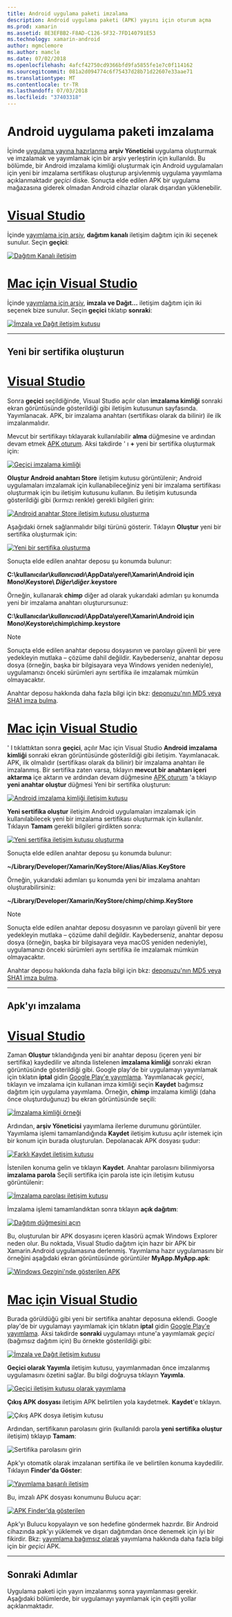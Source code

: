 ```yaml
---
title: Android uygulama paketi imzalama
description: Android uygulama paketi (APK) yayını için oturum açma
ms.prod: xamarin
ms.assetid: 8E3EFBB2-F8AD-C126-5F32-7FD140791E53
ms.technology: xamarin-android
author: mgmclemore
ms.author: mamcle
ms.date: 07/02/2018
ms.openlocfilehash: 4afcf42750cd9366bfd9fa5855fe1e7c0f114162
ms.sourcegitcommit: 081a2d094774c6f75437d28b71d22607e33aae71
ms.translationtype: MT
ms.contentlocale: tr-TR
ms.lasthandoff: 07/03/2018
ms.locfileid: "37403318"
---
```

# <a name="signing-the-android-application-package"></a>Android uygulama paketi imzalama

İçinde [uygulama yayına hazırlanma](~/android/deploy-test/release-prep/index.md) **arşiv Yöneticisi** uygulama oluşturmak ve imzalamak ve yayımlamak için bir arşiv yerleştirin için kullanıldı. Bu bölümde, bir Android imzalama kimliği oluşturmak için Android uygulamaları için yeni bir imzalama sertifikası oluşturup arşivlenmiş uygulama yayımlama açıklanmaktadır *geçici* diske. Sonuçta elde edilen APK bir uygulama mağazasına giderek olmadan Android cihazlar olarak dışarıdan yüklenebilir.

# <a name="visual-studiotabvswin"></a>[Visual Studio](#tab/vswin)

İçinde [yayımlama için arşiv](~/android/deploy-test/release-prep/index.md#archive), **dağıtım kanalı** iletişim dağıtım için iki seçenek sunulur. Seçin **geçici**:

[![Dağıtım Kanalı iletişim](images/vs/01-distribution-channel-sml.png)](images/vs/01-distribution-channel.png#lightbox)

# <a name="visual-studio-for-mactabvsmac"></a>[Mac için Visual Studio](#tab/vsmac)

İçinde [yayımlama için arşiv](~/android/deploy-test/release-prep/index.md#archive), **imzala ve Dağıt...**  iletişim dağıtım için iki seçenek bize sunulur. Seçin **geçici** tıklatıp **sonraki**:

[![İmzala ve Dağıt iletişim kutusu](images/xs/01-select-ad-hoc-sml.png)](images/xs/01-select-ad-hoc.png#lightbox)

-----

<a name="newcertvs" />
<a name="newcert" />
<a name="newcertxs" />

## <a name="create-a-new-certificate"></a>Yeni bir sertifika oluşturun

# <a name="visual-studiotabvswin"></a>[Visual Studio](#tab/vswin)

Sonra **geçici** seçildiğinde, Visual Studio açılır olan **imzalama kimliği** sonraki ekran görüntüsünde gösterildiği gibi iletişim kutusunun sayfasında. Yayımlanacak. APK, bir imzalama anahtarı (sertifikası olarak da bilinir) ile ilk imzalanmalıdır.

Mevcut bir sertifikayı tıklayarak kullanılabilir **alma** düğmesine ve ardından devam etmek [APK oturum](#signapkvs). Aksi takdirde ' ı **+** yeni bir sertifika oluşturmak için:

[![Geçici imzalama kimliği](images/vs/02-ad-hoc-signing-identity-vs-sml.png)](images/vs/02-ad-hoc-signing-identity-vs.png#lightbox)

**Oluştur Android anahtarı Store** iletişim kutusu görüntülenir; Android uygulamaları imzalamak için kullanabileceğiniz yeni bir imzalama sertifikası oluşturmak için bu iletişim kutusunu kullanın. Bu iletişim kutusunda gösterildiği gibi (kırmızı renkle) gerekli bilgileri girin:

[![Android anahtar Store iletişim kutusu oluşturma](images/vs/03-create-android-key-store-vs-sml.png)](images/vs/03-create-android-key-store-vs.png#lightbox)

Aşağıdaki örnek sağlanmalıdır bilgi türünü gösterir. Tıklayın **Oluştur** yeni bir sertifika oluşturmak için:

[![Yeni bir sertifika oluşturma](images/vs/04-key-store-example-vs-sml.png)](images/vs/04-key-store-example-vs.png#lightbox)

Sonuçta elde edilen anahtar deposu şu konumda bulunur:

**C:\\kullanıcılar\\*kullanıcıadı*\\AppData\\yerel\\Xamarin\\Android için Mono\\Keystore\\ *Diğer*\\*diğer*.keystore**

Örneğin, kullanarak **chimp** diğer ad olarak yukarıdaki adımları şu konumda yeni bir imzalama anahtarı oluşturursunuz:

**C:\\kullanıcılar\\*kullanıcıadı*\\AppData\\yerel\\Xamarin\\Android için Mono\\Keystore\\chimp\\chimp.keystore**

> [!NOTE]
> Sonuçta elde edilen anahtar deposu dosyasının ve parolayı güvenli bir yere yedekleyin mutlaka &ndash; çözüme dahil değildir. Kaybederseniz, anahtar deposu dosya (örneğin, başka bir bilgisayara veya Windows yeniden nedeniyle), uygulamanızı önceki sürümleri aynı sertifika ile imzalamak mümkün olmayacaktır.

Anahtar deposu hakkında daha fazla bilgi için bkz: [deponuzu'nın MD5 veya SHA1 imza bulma](~/android/deploy-test/signing/keystore-signature.md).

# <a name="visual-studio-for-mactabvsmac"></a>[Mac için Visual Studio](#tab/vsmac)

' I tıklattıktan sonra **geçici**, açılır Mac için Visual Studio **Android imzalama kimliği** sonraki ekran görüntüsünde gösterildiği gibi iletişim. Yayımlanacak. APK, ilk olmalıdır (sertifikası olarak da bilinir) bir imzalama anahtarı ile imzalanmış. Bir sertifika zaten varsa, tıklayın **mevcut bir anahtarı içeri aktarma** içe aktarın ve ardından devam düğmesine [APK oturum](#signapkxs) 'a tıklayıp **yeni anahtar oluştur** düğmesi Yeni bir sertifika oluşturun: 

[![Android imzalama kimliği iletişim kutusu](images/xs/02-android-signing-identity-sml.png)](images/xs/02-android-signing-identity.png#lightbox)

**Yeni sertifika oluştur** iletişim Android uygulamaları imzalamak için kullanılabilecek yeni bir imzalama sertifikası oluşturmak için kullanılır. Tıklayın **Tamam** gerekli bilgileri girdikten sonra:

[![Yeni sertifika iletişim kutusu oluşturma](images/xs/03-create-new-certificate-sml.png)](images/xs/03-create-new-certificate.png#lightbox)

Sonuçta elde edilen anahtar deposu şu konumda bulunur:

**~/Library/Developer/Xamarin/KeyStore/Alias/Alias.KeyStore**

Örneğin, yukarıdaki adımları şu konumda yeni bir imzalama anahtarı oluşturabilirsiniz:

**~/Library/Developer/Xamarin/KeyStore/chimp/chimp.KeyStore**


> [!NOTE]
> Sonuçta elde edilen anahtar deposu dosyasının ve parolayı güvenli bir yere yedekleyin mutlaka &ndash; çözüme dahil değildir. Kaybederseniz, anahtar deposu dosya (örneğin, başka bir bilgisayara veya macOS yeniden nedeniyle), uygulamanızı önceki sürümleri aynı sertifika ile imzalamak mümkün olmayacaktır.

Anahtar deposu hakkında daha fazla bilgi için bkz: [deponuzu'nın MD5 veya SHA1 imza bulma](~/android/deploy-test/signing/keystore-signature.md).

-----

<a name="signapkvs" />

## <a name="sign-the-apk"></a>Apk'yı imzalama

# <a name="visual-studiotabvswin"></a>[Visual Studio](#tab/vswin)

Zaman **Oluştur** tıklandığında yeni bir anahtar deposu (içeren yeni bir sertifika) kaydedilir ve altında listelenen **imzalama kimliği** sonraki ekran görüntüsünde gösterildiği gibi. Google play'de bir uygulamayı yayımlamak için tıklatın **iptal** gidin [Google Play'e yayımlama](~/android/deploy-test/publishing/publishing-to-google-play/index.md).
Yayımlanacak *geçici*, tıklayın ve imzalama için kullanan imza kimliği seçin **Kaydet** bağımsız dağıtım için uygulama yayımlama. Örneğin, **chimp** imzalama kimliği (daha önce oluşturduğunuz) bu ekran görüntüsünde seçili:

[![İmzalama kimliği örneği](images/vs/05-save-as-vs-sml.png)](images/vs/05-save-as-vs.png#lightbox)

Ardından, **arşiv Yöneticisi** yayımlama ilerleme durumunu görüntüler. Yayımlama işlemi tamamlandığında **Kaydet** iletişim kutusu açılır istemek için bir konum için burada oluşturulan. Depolanacak APK dosyası şudur:

[![Farklı Kaydet iletişim kutusu](images/vs/06-save-as-dialog-vs-sml.png)](images/vs/06-save-as-dialog-vs.png#lightbox)

İstenilen konuma gelin ve tıklayın **Kaydet**. Anahtar parolasını bilinmiyorsa **imzalama parola** Seçili sertifika için parola iste için iletişim kutusu görüntülenir:

[![İmzalama parolası iletişim kutusu](images/vs/07-signing-password-vs-sml.png)](images/vs/07-signing-password-vs.png#lightbox)

İmzalama işlemi tamamlandıktan sonra tıklayın **açık dağıtım**:

[![Dağıtım düğmesini açın](images/vs/08-open-distribution-sml.png)](images/vs/08-open-distribution.png#lightbox)

Bu, oluşturulan bir APK dosyasını içeren klasörü açmak Windows Explorer neden olur. Bu noktada, Visual Studio dağıtım için hazır bir APK bir Xamarin.Android uygulamasına derlenmiş.
Yayımlama hazır uygulamasını bir örneğini aşağıdaki ekran görüntüsünde görüntüler **MyApp.MyApp.apk**:

[![Windows Gezgini'nde gösterilen APK](images/vs/09-generated-app-vs-sml.png)](images/vs/09-generated-app-vs.png#lightbox)

# <a name="visual-studio-for-mactabvsmac"></a>[Mac için Visual Studio](#tab/vsmac)


Burada görüldüğü gibi yeni bir sertifika anahtar deposuna eklendi. Google play'de bir uygulamayı yayımlamak için tıklatın **iptal** gidin [Google Play'e yayımlama](~/android/deploy-test/publishing/publishing-to-google-play/index.md).
Aksi takdirde **sonraki** uygulamayı ıntune'a yayımlamak *geçici* (bağımsız dağıtım için) Bu örnekte gösterildiği gibi:

[![İmzala ve Dağıt iletişim kutusu](images/xs/04-select-identity-sml.png)](images/xs/04-select-identity.png#lightbox)

**Geçici olarak Yayımla** iletişim kutusu, yayımlanmadan önce imzalanmış uygulamasını özetini sağlar. Bu bilgi doğruysa tıklayın **Yayımla**.

[![Geçici iletişim kutusu olarak yayımlama](images/xs/05-publish-ad-hoc-sml.png)](images/xs/05-publish-ad-hoc.png#lightbox)

**Çıkış APK dosyası** iletişim APK belirtilen yola kaydetmek. **Kaydet**'e tıklayın.

![Çıkış APK dosya iletişim kutusu](images/xs/06-output-apk-file.png)

Ardından, sertifikanın parolasını girin (kullanıldı parola **yeni sertifika oluştur** iletişim) tıklayıp **Tamam**: 

![Sertifika parolasını girin](images/xs/07-signing-certificate.png)

Apk'yı otomatik olarak imzalanan sertifika ile ve belirtilen konuma kaydedilir. Tıklayın **Finder'da Göster**:

[![Yayımlama başarılı iletişim](images/xs/08-app-is-ready-sml.png)](images/xs/08-app-is-ready.png#lightbox)

Bu, imzalı APK dosyası konumunu Bulucu açar:

[![APK Finder'da gösterilen](images/xs/09-show-in-finder-sml.png)](images/xs/09-show-in-finder.png#lightbox)

Apk'yı Bulucu kopyalayın ve son hedefine göndermek hazırdır. Bir Android cihazında apk'yı yüklemek ve dışarı dağıtımdan önce denemek için iyi bir fikirdir. Bkz: [yayımlama bağımsız olarak](~/android/deploy-test/publishing/publishing-independently.md) yayımlama hakkında daha fazla bilgi için bir *geçici* APK.

-----



## <a name="next-steps"></a>Sonraki Adımlar

Uygulama paketi için yayın imzalanmış sonra yayımlanması gerekir. Aşağıdaki bölümlerde, bir uygulamayı yayımlamak için çeşitli yollar açıklanmaktadır.
